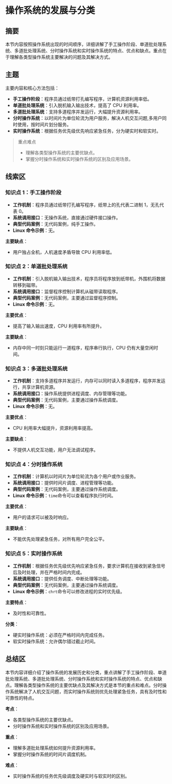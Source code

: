 # 操作系统的发展与分类

## 摘要

本节内容按照操作系统出现的时间顺序，详细讲解了手工操作阶段、单道批处理系统、多道批处理系统、分时操作系统和实时操作系统的特点、优点和缺点。重点在于理解各类型操作系统主要解决的问题及其解决方式。

## 主题

主要内容和核心方法包括：

- **手工操作阶段**：程序员通过纸带打孔编写程序，计算机资源利用率低。
- **单道批处理系统**：引入脱机输入输出技术，提高了 CPU 利用率。
- **多道批处理系统**：支持多道程序并发运行，大幅提升资源利用率。
- **分时操作系统**：以时间片为单位轮流为用户服务，解决人机交互问题,多用户同时使用，按时间片划分服务。
- **实时操作系统**：根据任务优先级优先响应紧急任务，分为硬实时和软实时。

> 重点难点
>
> - 理解各类型操作系统的主要优缺点。
> - 掌握分时操作系统和实时操作系统的区别及应用场景。

## 线索区

### 知识点 1：手工操作阶段

- **工作机制**：程序员通过纸带打孔编写程序，纸带上的孔代表二进制 1，无孔代表 0。
- **系统调用接口**：无操作系统，直接通过硬件接口操作。
- **典型代码案例**：无代码案例，纯手工操作。
- **Linux 命令示例**：无。

**主要缺点**：

- 用户独占全机，人机速度矛盾导致 CPU 利用率低。

### 知识点 2：单道批处理系统

- **工作机制**：引入脱机输入输出技术，程序员将程序放到纸带机，外围机将数据转移到磁带。
- **系统调用接口**：监督程序控制计算机从磁带读取程序。
- **典型代码案例**：无代码案例，主要通过监督程序控制。
- **Linux 命令示例**：无。

**主要优点**：

- 提高了输入输出速度，CPU 利用率有所提升。

**主要缺点**：

- 内存中同一时刻只能运行一道程序，程序串行执行，CPU 仍有大量空闲时间。

### 知识点 3：多道批处理系统

- **工作机制**：支持多道程序并发运行，内存可以同时读入多道程序，程序并发运行，共享计算机资源。
- **系统调用接口**：操作系统提供进程调度、内存管理等功能。
- **典型代码案例**：无代码案例，主要通过操作系统调度。
- **Linux 命令示例**：无。

**主要优点**：

- CPU 利用率大幅提升，资源利用率提高。

**主要缺点**：

- 不提供人机交互功能，用户无法调试程序。

### 知识点 4：分时操作系统

- **工作机制**：计算机以时间片为单位轮流为各个用户或作业服务。
- **系统调用接口**：提供时间片调度、进程管理等功能。
- **典型代码案例**：无代码案例，主要通过操作系统调度。
- **Linux 命令示例**：`time`命令可以查看程序执行时间。

**主要优点**：

- 用户的请求可以被及时响应。

**主要缺点**：

- 不能优先处理紧急任务，对所有用户完全公平。

### 知识点 5：实时操作系统

- **工作机制**：根据任务优先级优先响应紧急任务，要求计算机在接收到紧急信号后及时处理，并在严格时间内完成。
- **系统调用接口**：提供任务调度、中断处理等功能。
- **典型代码案例**：无代码案例，主要通过操作系统调度。
- **Linux 命令示例**：`chrt`命令可以修改进程的实时优先级。

**主要特点**：

- 及时性和可靠性。

**分类**：

- 硬实时操作系统：必须在严格时间内完成任务。
- 软实时操作系统：允许偶尔错过截止时间。

## 总结区

本节内容详细介绍了操作系统的发展历史和分类，重点讲解了手工操作阶段、单道批处理系统、多道批处理系统、分时操作系统和实时操作系统的特点、优点和缺点。理解各类型操作系统的主要优缺点及其解决方式是本节的重点和难点。分时操作系统解决了人机交互问题，而实时操作系统则优先处理紧急任务，具有及时性和可靠性的特点。

**考点**：

- 各类型操作系统的主要优缺点。
- 分时操作系统和实时操作系统的区别及应用场景。

**重点**：

- 理解多道批处理系统如何提升资源利用率。
- 掌握分时操作系统的时间片调度机制。

**难点**：

- 实时操作系统的任务优先级调度及硬实时与软实时的区别。
